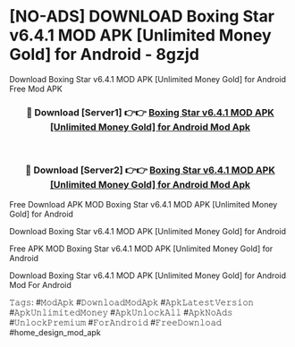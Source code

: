 # [NO-ADS] DOWNLOAD Boxing Star v6.4.1 MOD APK [Unlimited Money Gold] for Android - 8gzjd
Download Boxing Star v6.4.1 MOD APK [Unlimited Money Gold] for Android Free Mod APK

<div align="center">
<h3>🔴 Download [Server1] 👉👉 <a href="https://apk-comot.site?title=Boxing_Star_v6.4.1_MOD_APK_[Unlimited_Money_Gold]_for_Android">Boxing Star v6.4.1 MOD APK [Unlimited Money Gold] for Android Mod Apk</a></h3><br>

<h3>🔴 Download [Server2] 👉👉 <a href="https://apk-comot.site?title=Boxing_Star_v6.4.1_MOD_APK_[Unlimited_Money_Gold]_for_Android">Boxing Star v6.4.1 MOD APK [Unlimited Money Gold] for Android Mod Apk</a></h3>
</div>


Free Download APK MOD Boxing Star v6.4.1 MOD APK [Unlimited Money Gold] for Android

Download Boxing Star v6.4.1 MOD APK [Unlimited Money Gold] for Android 

Free APK MOD Boxing Star v6.4.1 MOD APK [Unlimited Money Gold] for Android 

Download Boxing Star v6.4.1 MOD APK [Unlimited Money Gold] for Android Mod For Android

𝚃𝚊𝚐𝚜: #𝙼𝚘𝚍𝙰𝚙𝚔 #𝙳𝚘𝚠𝚗𝚕𝚘𝚊𝚍𝙼𝚘𝚍𝙰𝚙𝚔 #𝙰𝚙𝚔𝙻𝚊𝚝𝚎𝚜𝚝𝚅𝚎𝚛𝚜𝚒𝚘𝚗 #𝙰𝚙𝚔𝚄𝚗𝚕𝚒𝚖𝚒𝚝𝚎𝚍𝙼𝚘𝚗𝚎𝚢 #𝙰𝚙𝚔𝚄𝚗𝚕𝚘𝚌𝚔𝙰𝚕𝚕 #𝙰𝚙𝚔𝙽𝚘𝙰𝚍𝚜 #𝚄𝚗𝚕𝚘𝚌𝚔𝙿𝚛𝚎𝚖𝚒𝚞𝚖 #𝙵𝚘𝚛𝙰𝚗𝚍𝚛𝚘𝚒𝚍 #𝙵𝚛𝚎𝚎𝙳𝚘𝚠𝚗𝚕𝚘𝚊𝚍 #home_design_mod_apk